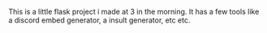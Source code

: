 This is a little flask project i made at 3 in the morning. 
It has a few tools like a discord embed generator, a insult
generator, etc etc.
